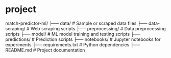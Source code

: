 # project
match-predictor-ml/
├── data/                       # Sample or scraped data files
├── data-scraping/              # Web scraping scripts
├── preprocessing/              # Data preprocessing scripts
├── model/                      # ML model training and testing scripts
├── predictions/                # Prediction scripts
├── notebooks/                  # Jupyter notebooks for experiments
├── requirements.txt            # Python dependencies
├── README.md                   # Project documentation
